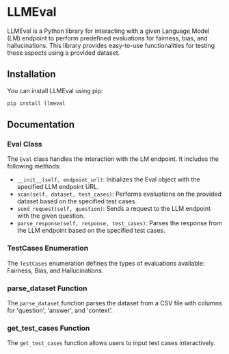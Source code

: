 # LLMEval

LLMEval is a Python library for interacting with a given Language Model (LM) endpoint to perform predefined evaluations for fairness, bias, and hallucinations. This library provides easy-to-use functionalities for testing these aspects using a provided dataset.

## Installation

You can install LLMEval using pip:

```bash
pip install llmeval
```
Documentation
-------------

### Eval Class

The `Eval` class handles the interaction with the LM endpoint. It includes the following methods:

*   `__init__(self, endpoint_url)`: Initializes the Eval object with the specified LLM endpoint URL.
*   `scan(self, dataset, test_cases)`: Performs evaluations on the provided dataset based on the specified test cases.
*   `send_request(self, question)`: Sends a request to the LLM endpoint with the given question.
*   `parse_response(self, response, test_cases)`: Parses the response from the LLM endpoint based on the specified test cases.

### TestCases Enumeration

The `TestCases` enumeration defines the types of evaluations available: Fairness, Bias, and Hallucinations.

### parse_dataset Function

The `parse_dataset` function parses the dataset from a CSV file with columns for 'question', 'answer', and 'context'.

### get_test_cases Function

The `get_test_cases` function allows users to input test cases interactively.
